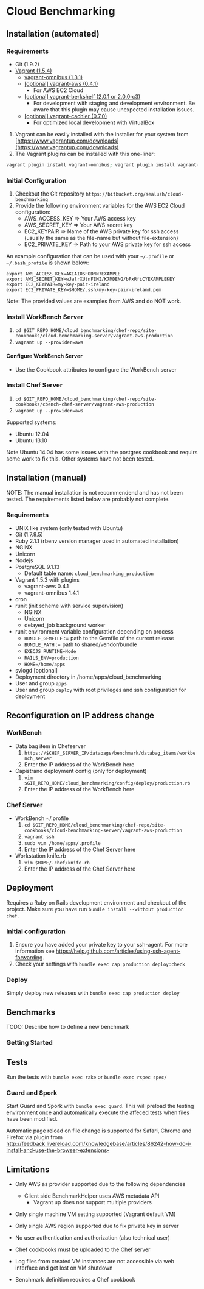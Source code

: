 # Cloud Benchmarking

## Installation (automated)

### Requirements
* Git (1.9.2)
* [Vagrant (1.5.4)](https://www.vagrantup.com/downloads)
    * [vagrant-omnibus (1.3.1)](https://github.com/schisamo/vagrant-omnibus)
    * [[optional] vagrant-aws (0.4.1)](https://github.com/mitchellh/vagrant-aws)
        * For AWS EC2 Cloud
    * [[optional] vagrant-berkshelf (2.0.1 or 2.0.0rc3)](https://github.com/berkshelf/vagrant-berkshelf)
        * For development with staging and development environment. Be aware that this plugin may cause unexpected installation issues.
    * [[optional] vagrant-cachier (0.7.0)](https://github.com/fgrehm/vagrant-cachier)
        * For optimized local development with VirtualBox


1. Vagrant can be easily installed with the installer for your system from [https://www.vagrantup.com/downloads](https://www.vagrantup.com/downloads)
2. The Vagrant plugins can be installed with this one-liner:

```bash
vagrant plugin install vagrant-omnibus; vagrant plugin install vagrant-aws
```

### Initial Configuration
1. Checkout the Git repository `https://bitbucket.org/sealuzh/cloud-benchmarking`
2. Provide the following environment variables for the AWS EC2 Cloud configuration:
    * AWS_ACCESS_KEY => Your AWS access key
    * AWS_SECRET_KEY => Your AWS secret key
    * EC2_KEYPAIR => Name of the AWS private key for ssh access (usually the same as the file-name but without file-extension)
    * EC2_PRIVATE_KEY => Path to your AWS private key for ssh access
	
An example configuration that can be used with your `~/.profile` or `~/.bash_profile` is shown below:

```
export AWS_ACCESS_KEY=AKIAIOSFODNN7EXAMPLE
export AWS_SECRET_KEY=wJalrXUtnFEMI/K7MDENG/bPxRfiCYEXAMPLEKEY
export EC2_KEYPAIR=my-key-pair-ireland
export EC2_PRIVATE_KEY=$HOME/.ssh/my-key-pair-ireland.pem
```
Note: The provided values are examples from AWS and do NOT work.

### Install WorkBench Server
1. `cd $GIT_REPO_HOME/cloud_benchmarking/chef-repo/site-cookbooks/cloud-benchmarking-server/vagrant-aws-production`
2. `vagrant up --provider=aws`

#### Configure WorkBench Server

* Use the Cookbook attributes to configure the WorkBench server

### Install Chef Server

1. `cd $GIT_REPO_HOME/cloud_benchmarking/chef-repo/site-cookbooks/cbench-chef-server/vagrant-aws-production`
2. `vagrant up --provider=aws`

Supported systems:

* Ubuntu 12.04
* Ubuntu 13.10

Note Ubuntu 14.04 has some issues with the postgres cookbook and requirs some work to fix this. Other systems have not been tested.

## Installation (manual)

NOTE: The manual installation is not recommendend and has not been tested. The requirements listed below are probably not complete.

### Requirements

* UNIX like system (only tested with Ubuntu)
* Git (1.7.9.5)
* Ruby 2.1.1 (rbenv version manager used in automated installation)
* NGINX
* Unicorn
* Nodejs
* PostgreSQL 9.1.13
    * Default table name: `cloud_benchmarking_production`
* Vagrant 1.5.3 with plugins
    * vagrant-aws 0.4.1
    * vagrant-omnibus 1.4.1
* cron
* runit (init scheme with service supervision)
    * NGINX
    * Unicorn
    * delayed_job background worker
* runit environment variable configuration depending on process
    * `BUNDLE_GEMFILE` := path to the Gemfile of the current release
    * `BUNDLE_PATH` := path to shared/vendor/bundle
    * `EXECJS_RUNTIME=Node`
    * `RAILS_ENV=production`
    * `HOME=/home/apps`
* svlogd [optional]
* Deployment directory in /home/apps/cloud_benchmarking
* User and group `apps`
* User and group `deploy` with root privileges and ssh configuration for deployment


## Reconfiguration on IP address change

### WorkBench

* Data bag item in Chefserver
	1. `https://$CHEF_SERVER_IP/databags/benchmark/databag_items/workbench_server`
	2. Enter the IP address of the WorkBench here
* Capistrano deployment config (only for deployment)
    1. `vim $GIT_REPO_HOME/cloud_benchmarking/config/deploy/production.rb`
    2. Enter the IP address of the WorkBench here


### Chef Server

* WorkBench ~/.profile
    1. `cd $GIT_REPO_HOME/cloud_benchmarking/chef-repo/site-cookbooks/cloud-benchmarking-server/vagrant-aws-production`
    2. `vagrant ssh`
    3. `sudo vim /home/apps/.profile`
    4. Enter the IP address of the Chef Server here
* Workstation knife.rb
    1. `vim $HOME/.chef/knife.rb`
    2. Enter the IP address of the Chef Server here


## Deployment

Requires a Ruby on Rails development environment and checkout of the project. Make sure you have run `bundle install --without production chef`.

### Initial configuration
1. Ensure you have added your private key to your ssh-agent. For more information see https://help.github.com/articles/using-ssh-agent-forwarding.
2. Check your settings with `bundle exec cap production deploy:check`

### Deploy

Simply deploy new releases with `bundle exec cap production deploy`


## Benchmarks

TODO: Describe how to define a new benchmark

### Getting Started


## Tests

Run the tests with `bundle exec rake` or `bundle exec rspec spec/`


### Guard and Spork

Start Guard and Spork with `bundle exec guard`. This will preload the testing environment once and automatically execute the affeced tests when files have been modified.

Automatic page reload on file change is supported for Safari, Chrome and Firefox via plugin from http://feedback.livereload.com/knowledgebase/articles/86242-how-do-i-install-and-use-the-browser-extensions-


## Limitations

* Only AWS as provider supported due to the following dependencies
  * Client side BenchmarkHelper uses AWS metadata API
	* Vagrant up does not support multiple providers
* Only single machine VM setting supported (Vagrant default VM)
* Only single AWS region supported due to fix private key in server
* No user authentication and authorization (also technical user)
* Chef cookbooks must be uploaded to the Chef server

* Log files from created VM instances are not accessible via web interface and get lost on VM shutdown
* Benchmark definition requires a Chef cookbook
